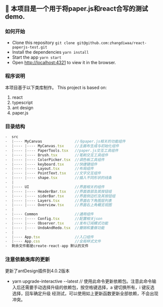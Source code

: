 ## 🎣 本项目是一个用于将paper.js和react合写的测试demo.

### 如何开始
- Clone this repository `git clone git@github.com:zhangdiwaa/react-paperjs-test.git`
- Install the dependencies `yarn install`
- Start the app `yarn start`
- Open [http://localhost:4321](http://localhost:4321) to view it in the browser.

### 程序说明
本项目基于以下类库制作。
This project is based on:

1. react
2. typescript
3. ant design
4. paper.js

### 目录结构
```javascript
-  src
-  |---- MyCanvas               //与paper.js相关的功能组件
-  |---- |---- MyCanvas.tsx     //主画布生成与初始化组件
-  |---- |---- PaperTools.tsx   //paper.js交互工具组件
-  |---- |---- Brush.tsx        //笔刷交互工具组件
-  |---- |---- ColorPicker.tsx  //调色板工具组件
-  |---- |---- keyboard.tsx     //快捷键组件
-  |---- |---- Layout.tsx       //布局组件
-  |---- |---- PointText.tsx    //文字交互组件
-  |---- |---- shape.tsx        //插入不同形状的线条
-  |
-  |---- UI                     //界面相关的组件
-  |---- |---- HeaderBar.tsx    //界面首部及其按钮组
-  |---- |---- siderBar.tsx     //界面侧边栏及其按钮组
-  |---- |---- Layers.tsx       //界面右下角图层列表
-  |---- |---- Overview.tsx     //界面右上角概览视图
-  |
-  |---- Common                 //通用组件
-  |---- |---- Config.tsx       //配置相关json
-  |---- |---- Observer.tsx     //发布订阅模式功能
-  |---- |---- UndoAndRedo.tsx  //撤销和重做功能  
-  |
-  |---- App.tsx                //入口组件
-  |---- App.css                //全局样式文件
-  剩余文件都是create-react-app 默认的文件
```

### 注意依赖类库的更新

更新了antDesign插件到4.0.2版本
- yarn upgrade-interactive --latest // 使用此命令更新依赖包。注意此命令输入后还需要手动选择升级的依赖包，按空格键选择，a 键切换所有，i 键反选选择，回车确定升级
经测试，可以使用如上更新函数更新全部依赖，不会出现冲突。
